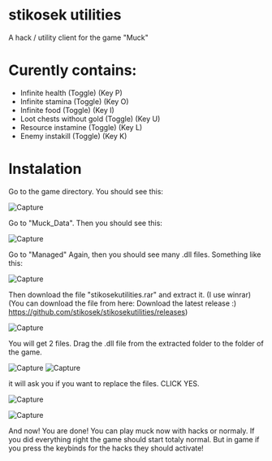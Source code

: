 

# stikosek utilities
A hack / utility client for the game "Muck" 

# Curently contains:
 - Infinite health (Toggle) (Key P)
 - Infinite stamina (Toggle) (Key O)
 - Infinite food (Toggle) (Key I)
 - Loot chests without gold (Toggle) (Key U)
 - Resource instamine (Toggle) (Key L)
 - Enemy instakill (Toggle) (Key K)

# Instalation
 Go to the game directory.
 You should see this:
 
 
![Capture](https://user-images.githubusercontent.com/62238729/121024575-a4e58000-c7a4-11eb-80a1-10507eb72c49.PNG)


 Go to "Muck_Data".
 Then you should see this:
 
 ![Capture](https://user-images.githubusercontent.com/62238729/121024809-dd855980-c7a4-11eb-9f4e-ea937a5c5fb3.PNG)
 
 Go to "Managed"
 Again, then you should see many .dll files.
 Something like this:
 
 ![Capture](https://user-images.githubusercontent.com/62238729/121025233-3d7c0000-c7a5-11eb-9274-d8ac8ffd4648.PNG)

 Then download the file "stikosekutilities.rar" and extract it. (I use winrar) (You can download the file from here: Download the latest release :) https://github.com/stikosek/stikosekutilities/releases)
 
 ![Capture](https://user-images.githubusercontent.com/62238729/121025808-d743ad00-c7a5-11eb-9c01-e2f3a112d166.PNG)
 
 You will get 2 files. Drag the .dll file from the extracted folder to the folder of the game.
 
 ![Capture](https://user-images.githubusercontent.com/62238729/121026072-13770d80-c7a6-11eb-96ad-75222fa288e5.PNG)
 ![Capture](https://user-images.githubusercontent.com/62238729/121026184-2d185500-c7a6-11eb-8c09-8ee3ee9760bb.PNG)

 
 it will ask you if you want to replace the files. CLICK YES.
 
 ![Capture](https://user-images.githubusercontent.com/62238729/121026474-77013b00-c7a6-11eb-868d-4b2b55c1354f.PNG)
 
 ![Capture](https://user-images.githubusercontent.com/62238729/121026639-9c8e4480-c7a6-11eb-96cd-b26713a2dde8.PNG)
 
 
 And now! You are done! You can play muck now with hacks or normaly.
 If you did everything right the game should start totaly normal.
 But in game if you press the keybinds for the hacks they should activate!
 


 
 
 




 
